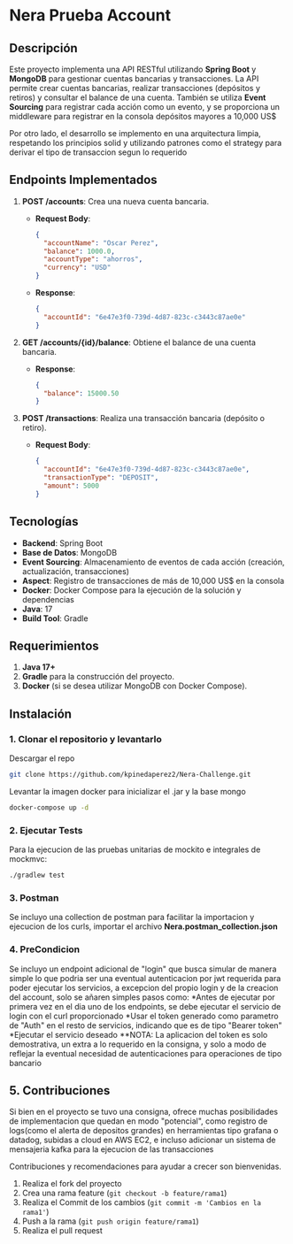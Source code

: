 # Nera Prueba Account

## Descripción

Este proyecto implementa una API RESTful utilizando **Spring Boot** y **MongoDB** para gestionar cuentas bancarias y transacciones. La API permite crear cuentas bancarias, realizar transacciones (depósitos y retiros) y consultar el balance de una cuenta. También se utiliza **Event Sourcing** para registrar cada acción como un evento, y se proporciona un middleware para registrar en la consola depósitos mayores a 10,000 US$

Por otro lado, el desarrollo se implemento en una arquitectura limpia, respetando los principios solid y utilizando patrones como el strategy para derivar el tipo de transaccion segun lo requerido

## Endpoints Implementados

1. **POST /accounts**: Crea una nueva cuenta bancaria. 
   - **Request Body**:
     ```json
     {
       "accountName": "Oscar Perez",
       "balance": 1000.0,
       "accountType": "ahorros",
       "currency": "USD"
     }
     ```
   - **Response**:
     ```json
     {
       "accountId": "6e47e3f0-739d-4d87-823c-c3443c87ae0e"
     }
     ```

2. **GET /accounts/{id}/balance**: Obtiene el balance de una cuenta bancaria.
   - **Response**:
     ```json
     {
       "balance": 15000.50
     }
     ```

3. **POST /transactions**: Realiza una transacción bancaria (depósito o retiro).
   - **Request Body**:
     ```json
     {
       "accountId": "6e47e3f0-739d-4d87-823c-c3443c87ae0e",
       "transactionType": "DEPOSIT",
       "amount": 5000
     }
     ```

## Tecnologías

- **Backend**: Spring Boot
- **Base de Datos**: MongoDB
- **Event Sourcing**: Almacenamiento de eventos de cada acción (creación, actualización, transacciones)
- **Aspect**: Registro de transacciones de más de 10,000 US$ en la consola
- **Docker**: Docker Compose para la ejecución de la solución y dependencias
- **Java**: 17
- **Build Tool**: Gradle

## Requerimientos

1. **Java 17+**
2. **Gradle** para la construcción del proyecto.
3. **Docker** (si se desea utilizar MongoDB con Docker Compose).

## Instalación

### 1. Clonar el repositorio y levantarlo
Descargar el repo
```bash
git clone https://github.com/kpinedaperez2/Nera-Challenge.git
 ```
Levantar la imagen docker para inicializar el .jar y la base mongo
```bash
docker-compose up -d
```

### 2. Ejecutar Tests
Para la ejecucion de las pruebas unitarias de mockito e integrales de mockmvc:
```bash
./gradlew test
```

### 3. Postman
Se incluyo una collection de postman para facilitar la importacion y ejecucion de los curls, importar el archivo **Nera.postman_collection.json**

### 4. PreCondicion
Se incluyo un endpoint adicional de "login" que busca simular de manera simple lo que podria ser una eventual autenticacion por jwt requerida para poder ejecutar los servicios, a excepcion del propio login y de la creacion del account, solo se añaren simples pasos como:
*Antes de ejecutar por primera vez en el dia uno de los endpoints, se debe ejecutar el servicio de login con el curl proporcionado
*Usar el token generado como parametro de "Auth" en el resto de servicios, indicando que es de tipo "Bearer token"
*Ejecutar el servicio deseado
**NOTA: La aplicacion del token es solo demostrativa, un extra a lo requerido en la consigna, y solo a modo de reflejar la eventual necesidad de autenticaciones para operaciones de tipo bancario

<!-- CONTRIBUTING -->
## 5. Contribuciones

Si bien en el proyecto se tuvo una consigna, ofrece muchas posibilidades de implementacion que quedan en modo "potencial", como registro de logs(como el alerta de depositos grandes) en herramientas tipo grafana o datadog, subidas a cloud en AWS EC2, e incluso adicionar un sistema de mensajeria kafka para la ejecucion de las transacciones

Contribuciones y recomendaciones para ayudar a crecer son bienvenidas.

1. Realiza el fork del proyecto
2. Crea una rama feature (`git checkout -b feature/rama1`)
3. Realiza el Commit de los cambios (`git commit -m 'Cambios en la rama1'`)
4. Push a la rama (`git push origin feature/rama1`)
5. Realiza el pull request
